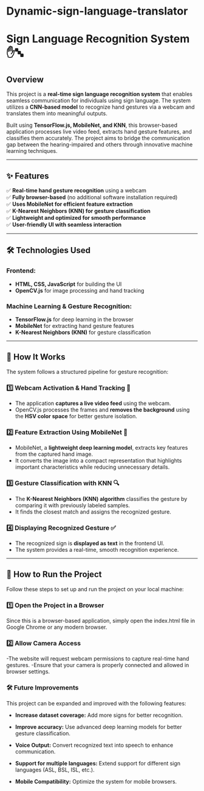 # Dynamic-sign-language-translator
# **Sign Language Recognition System** ✋🔤  

## **Overview**  
This project is a **real-time sign language recognition system** that enables seamless communication for individuals using sign language. The system utilizes a **CNN-based model** to recognize hand gestures via a webcam and translates them into meaningful outputs.  

Built using **TensorFlow.js, MobileNet, and KNN**, this browser-based application processes live video feed, extracts hand gesture features, and classifies them accurately. The project aims to bridge the communication gap between the hearing-impaired and others through innovative machine learning techniques.  

---

## **✨ Features**  
✅ **Real-time hand gesture recognition** using a webcam  
✅ **Fully browser-based** (no additional software installation required)  
✅ **Uses MobileNet for efficient feature extraction**  
✅ **K-Nearest Neighbors (KNN) for gesture classification**  
✅ **Lightweight and optimized for smooth performance**  
✅ **User-friendly UI with seamless interaction**  

---

## **🛠️ Technologies Used**  
### **Frontend:**  
- **HTML, CSS, JavaScript** for building the UI  
- **OpenCV.js** for image processing and hand tracking  

### **Machine Learning & Gesture Recognition:**  
- **TensorFlow.js** for deep learning in the browser  
- **MobileNet** for extracting hand gesture features  
- **K-Nearest Neighbors (KNN)** for gesture classification  

---

## **📖 How It Works**  
The system follows a structured pipeline for gesture recognition:  

### **1️⃣ Webcam Activation & Hand Tracking** 🎥  
- The application **captures a live video feed** using the webcam.  
- OpenCV.js processes the frames and **removes the background** using the **HSV color space** for better gesture isolation.  

### **2️⃣ Feature Extraction Using MobileNet** 🧠  
- MobileNet, a **lightweight deep learning model**, extracts key features from the captured hand image.  
- It converts the image into a compact representation that highlights important characteristics while reducing unnecessary details.  

### **3️⃣ Gesture Classification with KNN** 🔍  
- The **K-Nearest Neighbors (KNN) algorithm** classifies the gesture by comparing it with previously labeled samples.  
- It finds the closest match and assigns the recognized gesture.  

### **4️⃣ Displaying Recognized Gesture** ✅  
- The recognized sign is **displayed as text** in the frontend UI.  
- The system provides a real-time, smooth recognition experience.  

---

## **🚀 How to Run the Project**  
Follow these steps to set up and run the project on your local machine:  

### **1️⃣ Open the Project in a Browser** 
Since this is a browser-based application, simply open the index.html file in Google Chrome or any modern browser.
### **2️⃣ Allow Camera Access**
-The website will request webcam permissions to capture real-time hand gestures.
-Ensure that your camera is properly connected and allowed in browser settings.

### **🛠️ Future Improvements**
This project can be expanded and improved with the following features:

- **Increase dataset coverage:** Add more signs for better recognition.
  
- **Improve accuracy:** Use advanced deep learning models for better gesture classification.
  
- **Voice Output:** Convert recognized text into speech to enhance communication.
  
- **Support for multiple languages:** Extend support for different sign languages (ASL, BSL, ISL, etc.).
  
- **Mobile Compatibility:** Optimize the system for mobile browsers.



